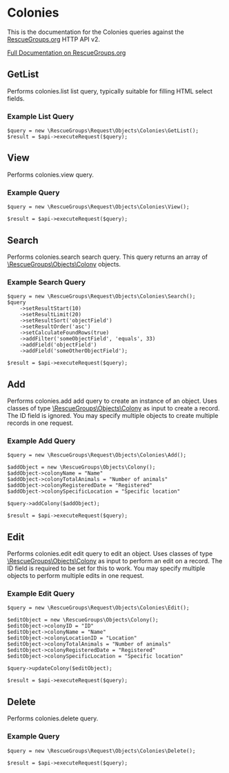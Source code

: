 # Colonies

This is the documentation for the Colonies queries against the [RescueGroups.org](https://www.rescuegroups.org/) HTTP API v2.

[Full Documentation on RescueGroups.org](https://userguide.rescuegroups.org/display/APIDG/Object+definitions#Objectdefinitions-colonies)

## GetList


Performs colonies.list list query, typically suitable for filling HTML select fields.

### Example List Query

    $query = new \RescueGroups\Request\Objects\Colonies\GetList();
    $result = $api->executeRequest($query);





## View






Performs colonies.view query.

### Example Query

    $query = new \RescueGroups\Request\Objects\Colonies\View();

    $result = $api->executeRequest($query);


## Search

Performs colonies.search search query. This query returns an array of [\RescueGroups\Objects\Colony](../../src/Objects/Colony.php) objects.

### Example Search Query

    $query = new \RescueGroups\Request\Objects\Colonies\Search();
    $query
        ->setResultStart(10)
        ->setResultLimit(20)
        ->setResultSort('objectField')
        ->setResultOrder('asc')
        ->setCalculateFoundRows(true)
        ->addFilter('someObjectField', 'equals', 33)
        ->addField('objectField')
        ->addField('someOtherObjectField');

    $result = $api->executeRequest($query);






## Add




Performs colonies.add add query to create an instance of an object. Uses classes of type [\RescueGroups\Objects\Colony](../../src/Objects/Colony.php) as input to create a record. The ID field is ignored. You may specify multiple objects to create multiple records in one request.

### Example Add Query

    $query = new \RescueGroups\Request\Objects\Colonies\Add();

    $addObject = new \RescueGroups\Objects\Colony();
    $addObject->colonyName = "Name"
    $addObject->colonyTotalAnimals = "Number of animals"
    $addObject->colonyRegisteredDate = "Registered"
    $addObject->colonySpecificLocation = "Specific location"

    $query->addColony($addObject);

    $result = $api->executeRequest($query);



## Edit



Performs colonies.edit edit query to edit an object. Uses classes of type [\RescueGroups\Objects\Colony](../../src/Objects/Colony.php) as input to perform an edit on a record. The ID field is required to be set for this to work. You may specify multiple objects to perform multiple edits in one request.

### Example Edit Query

    $query = new \RescueGroups\Request\Objects\Colonies\Edit();

    $editObject = new \RescueGroups\Objects\Colony();
    $editObject->colonyID = "ID"
    $editObject->colonyName = "Name"
    $editObject->colonyLocationID = "Location"
    $editObject->colonyTotalAnimals = "Number of animals"
    $editObject->colonyRegisteredDate = "Registered"
    $editObject->colonySpecificLocation = "Specific location"

    $query->updateColony($editObject);

    $result = $api->executeRequest($query);




## Delete






Performs colonies.delete query.

### Example Query

    $query = new \RescueGroups\Request\Objects\Colonies\Delete();

    $result = $api->executeRequest($query);


